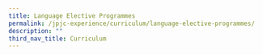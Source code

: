 ```yaml
---
title: Language Elective Programmes
permalink: /jpjc-experience/curriculum/language-elective-programmes/
description: ""
third_nav_title: Curriculum
---
```

